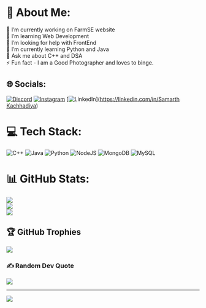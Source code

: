 # 💫 About Me:
🔭 I’m currently working on FarmSE website<br>👯 I’m learning Web Development<br>🤝 I’m looking for help with FrontEnd<br>🌱 I’m currently learning Python and Java<br>💬 Ask me about C++ and DSA<br>⚡ Fun fact - I am a Good Photographer and loves to binge.<br>


## 🌐 Socials:
[![Discord](https://img.shields.io/badge/Discord-%237289DA.svg?logo=discord&logoColor=white)](https://discord.gg/https://discord.gg/NgUJCsDF) [![Instagram](https://img.shields.io/badge/Instagram-%23E4405F.svg?logo=Instagram&logoColor=white)](https://instagram.com/samarth.3005) [![LinkedIn](https://img.shields.io/badge/LinkedIn-%230077B5.svg?logo=linkedin&logoColor=white)]([https://linkedin.com/in/Samarth Kachhadiya](https://www.linkedin.com/in/samarth-kachhadiya-a89193285/)) 

# 💻 Tech Stack:
![C++](https://img.shields.io/badge/c++-%2300599C.svg?style=for-the-badge&logo=c%2B%2B&logoColor=white) ![Java](https://img.shields.io/badge/java-%23ED8B00.svg?style=for-the-badge&logo=openjdk&logoColor=white) ![Python](https://img.shields.io/badge/python-3670A0?style=for-the-badge&logo=python&logoColor=ffdd54) ![NodeJS](https://img.shields.io/badge/node.js-6DA55F?style=for-the-badge&logo=node.js&logoColor=white) ![MongoDB](https://img.shields.io/badge/MongoDB-%234ea94b.svg?style=for-the-badge&logo=mongodb&logoColor=white) ![MySQL](https://img.shields.io/badge/mysql-4479A1.svg?style=for-the-badge&logo=mysql&logoColor=white)
# 📊 GitHub Stats:
![](https://github-readme-stats.vercel.app/api?username=Samarth305&theme=dark&hide_border=false&include_all_commits=false&count_private=false)<br/>
![](https://github-readme-streak-stats.herokuapp.com/?user=Samarth305&theme=dark&hide_border=false)<br/>
![](https://github-readme-stats.vercel.app/api/top-langs/?username=Samarth305&theme=dark&hide_border=false&include_all_commits=false&count_private=false&layout=compact)

## 🏆 GitHub Trophies
![](https://github-profile-trophy.vercel.app/?username=Samarth305&theme=radical&no-frame=false&no-bg=true&margin-w=4)

### ✍️ Random Dev Quote
![](https://quotes-github-readme.vercel.app/api?type=horizontal&theme=radical)

---
[![](https://visitcount.itsvg.in/api?id=Samarth305&icon=0&color=0)](https://visitcount.itsvg.in)

<!-- Proudly created with GPRM ( https://gprm.itsvg.in ) -->

